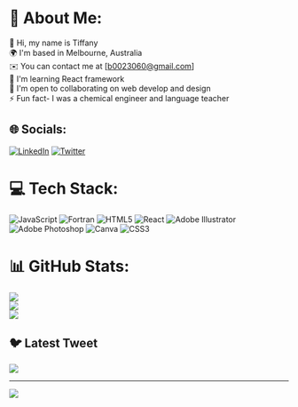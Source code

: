 # 💫 About Me:
👋 Hi, my name is Tiffany<br>🌍  I'm based in Melbourne, Australia<br> ✉️  You can contact me at [b0023060@gmail.com]<br> 🧠  I'm learning React framework<br> 🤝  I'm open to collaborating on web develop and design<br> ⚡  Fun fact- I was a chemical engineer and language teacher


## 🌐 Socials:
[![LinkedIn](https://img.shields.io/badge/LinkedIn-%230077B5.svg?logo=linkedin&logoColor=white)](https://www.linkedin.com/in/tiffany-lee-108277185/?locale=en_US) [![Twitter](https://img.shields.io/badge/Twitter-%231DA1F2.svg?logo=Twitter&logoColor=white)](https://twitter.com/CodeTiffanyL) 

# 💻 Tech Stack:
![JavaScript](https://img.shields.io/badge/javascript-%23323330.svg?style=for-the-badge&logo=javascript&logoColor=%23F7DF1E) ![Fortran](https://img.shields.io/badge/Fortran-%23734F96.svg?style=for-the-badge&logo=fortran&logoColor=white) ![HTML5](https://img.shields.io/badge/html5-%23E34F26.svg?style=for-the-badge&logo=html5&logoColor=white) ![React](https://img.shields.io/badge/react-%2320232a.svg?style=for-the-badge&logo=react&logoColor=%2361DAFB) ![Adobe Illustrator](https://img.shields.io/badge/adobeillustrator-%23FF9A00.svg?style=for-the-badge&logo=adobeillustrator&logoColor=white) ![Adobe Photoshop](https://img.shields.io/badge/adobephotoshop-%2331A8FF.svg?style=for-the-badge&logo=adobephotoshop&logoColor=white) ![Canva](https://img.shields.io/badge/Canva-%2300C4CC.svg?style=for-the-badge&logo=Canva&logoColor=white) ![CSS3](https://img.shields.io/badge/css3-%231572B6.svg?style=for-the-badge&logo=css3&logoColor=white)
# 📊 GitHub Stats:
![](https://github-readme-stats.vercel.app/api?username=tiffanyleecodes&theme=tokyonight&hide_border=false&include_all_commits=true&count_private=true)<br/>
![](https://github-readme-streak-stats.herokuapp.com/?user=tiffanyleecodes&theme=tokyonight&hide_border=false)<br/>
![](https://github-readme-stats.vercel.app/api/top-langs/?username=tiffanyleecodes&theme=tokyonight&hide_border=false&include_all_commits=true&count_private=true&layout=compact)

## 🐦 Latest Tweet
[![](https://gtce.itsvg.in/api?username=CodeTiffanyL)](https://github.com/VishwaGauravIn/github-twitter-card-embed)

---
[![](https://visitcount.itsvg.in/api?id=tiffanyleecodes&icon=0&color=0)](https://visitcount.itsvg.in)

<!-- Proudly created with GPRM ( https://gprm.itsvg.in ) -->
